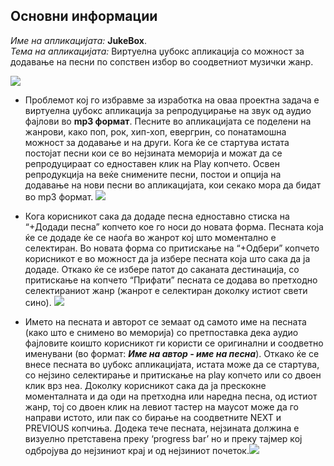 ## Основни информации
_Име на апликацијата:_ **JukeBox**.<br>
_Тема на апликацијата:_ Виртуелна џубокс апликација со можност за додавање на песни по сопствен избор во соодветниот музички жанр.

![](https://fbcdn-sphotos-h-a.akamaihd.net/hphotos-ak-prn2/v/t34.0-12/974346_10202147363549019_607958356_n.jpg?oh=b2e107bb3fabb4beec38d3e745088fff&oe=53716ABB&__gda__=1399940621_8aec3abc6bbdf675cdf06b9cd223322a)

* Проблемот кој го избравме за изработка на оваа проектна задача е виртуелна џубокс апликација за репродуцирање на звук од аудио фајлови во **mp3 формат**. Песните во апликацијата се поделени на жанрови, како поп, рок, хип-хоп, евергрин, со понатамошна можност за додавање и на други. Кога ќе се стартува истата постојат песни кои се во нејзината меморија и можат да се репродуцираат со едноставен клик на Play копчето. Освен репродукција на веќе снимените песни, постои и опција на додавање на нови песни во апликацијата, кои секако мора да бидат во mp3  формат. ![](https://fbcdn-sphotos-h-a.akamaihd.net/hphotos-ak-prn2/v/t34.0-12/10323065_10202147363589020_1859634476_n.jpg?oh=eab5d49029d289b0275f2a0ad1993856&oe=5371F0B2&__gda__=1399968406_131d72ac5e163e55cf4416af9e9d99f3)


* Кога корисникот сака да додаде песна едноставно стиска на “+Додади песна” копчето кое го носи до новата форма. Песната која ќе се додаде ќе се наоѓа во жанрот кој што моментално е селектиран. Во новата форма со притискање на “+Одбери” копчето корисникот е во можност да ја избере песната која што сака да ја додаде. Откако ќе се избере патот до саканата дестинација, со притискање на копчето “Прифати” песната се додава во претходно селектираниот жанр  (жанрот е селектиран доколку истиот свети сино).
![](https://fbcdn-sphotos-h-a.akamaihd.net/hphotos-ak-frc3/v/t34.0-12/10364227_10202147363669022_466751063_n.jpg?oh=3c53a65241a43512a6179327d0b988ea&oe=5371C5F1&__gda__=1399958432_bea715e619a408fe593eb226c9664886)

* Името на песната и авторот се земаат од самото име на песната (како што е снимено во меморија) со претпоставка дека аудио фајловите коишто корисникот ги користи се оригинални и соодветно именувани (во формат: **_Име на автор - име на песна_**). Откако ќе се внесе песната во џубокс апликацијата, истата може да се стартува, со нејзино селектирање и притискање на play копчето или со двоен клик врз неа. Доколку корисникот сака да ја прескокне моменталната и да оди на претходна или наредна песна, од истиот жанр, тој со двоен клик на левиот тастер на маусот може да го направи истото, или пак со бирање на соодветните NEXT и PREVIOUS копчиња. Додека тече песната, нејзината должина е визуелно претставена преку ‘progress bar’ но и преку тајмер кој одбројува до нејзиниот крај и од нејзиниот почеток.![](https://fbcdn-sphotos-h-a.akamaihd.net/hphotos-ak-prn2/v/t34.0-12/10338800_10202147798959904_1340787414_n.jpg?oh=743f2cb4de08be732972aa2105b41f3b&oe=5371D8D6&__gda__=1399973874_d9e646cd21b6ecc7c1153bb60cea7e7d)
